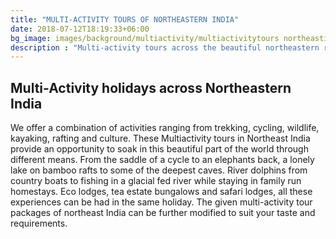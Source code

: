 ```yaml
---
title: "MULTI-ACTIVITY TOURS OF NORTHEASTERN INDIA"
date: 2018-07-12T18:19:33+06:00
bg_image: images/background/multiactivity/multiactivitytours northeastindia.jpg
description : "Multi-activity tours across the beautiful northeastern region of India"
---
```


## Multi-Activity holidays across Northeastern India

We offer a combination of activities ranging from trekking, cycling, wildlife, kayaking, rafting and culture. These Multiactivity tours in Northeast India provide an opportunity to soak in this beautiful part of the world through different means. From the saddle of a cycle to an elephants back, a lonely lake on bamboo rafts to some of the deepest caves. River dolphins from country boats to fishing in a glacial fed river while staying in family run homestays. Eco lodges, tea estate bungalows and safari lodges, all these experiences can be had in the same holiday. The given multi-activity tour packages of northeast India can be further modified to suit your taste and requirements.